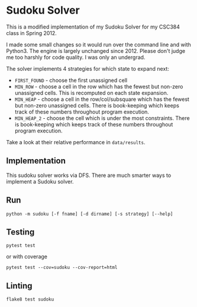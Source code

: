 Sudoku Solver
======

This is a modified implementation of my Sudoku Solver for my CSC384 class in Spring 2012.

I made some small changes so it would run over the command line and with Python3.
The engine is largely unchanged since 2012. Please don't judge me too harshly for code quality. I was only an undergrad.

The solver implements 4 strategies for which state to expand next:

- `FIRST_FOUND` - choose the first unassigned cell
- `MIN_ROW` - choose a cell in the row which has the fewest but non-zero unassigned cells. This is recomputed on each state expansion.
- `MIN_HEAP` - choose a cell in the row/col/subsquare which has the fewest but non-zero unassigned cells. There is book-keeping which keeps track of these numbers throughout program execution.
- `MIN_HEAP_2` - choose the cell which is under the most constraints. There is book-keeping which keeps track of these numbers throughout program execution.

Take a look at their relative performance in `data/results`.

## Implementation

This sudoku solver works via DFS. There are much smarter ways to implement a Sudoku solver.

## Run

```
python -m sudoku [-f fname] [-d dirname] [-s strategy] [--help]
```

## Testing

```
pytest test
```

or with coverage

```
pytest test --cov=sudoku --cov-report=html
```

## Linting

```
flake8 test sudoku
```